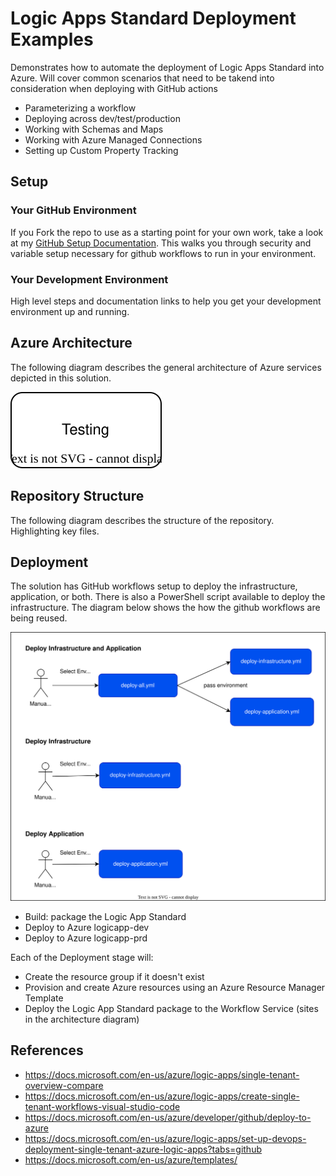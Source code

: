 # Logic Apps Standard Deployment Examples

Demonstrates how to automate the deployment of Logic Apps Standard into Azure.  Will cover common scenarios that need to be takend into consideration when deploying with GitHub actions

- Parameterizing a workflow
- Deploying across dev/test/production
- Working with Schemas and Maps
- Working with Azure Managed Connections
- Setting up Custom Property Tracking

## Setup

### Your GitHub Environment
If you Fork the repo to use as a starting point for your own work, take a look at my [GitHub Setup Documentation](docs/SetupAuth.md).  This walks you through security and variable setup necessary for github workflows to run in your environment.

### Your Development Environment

High level steps and documentation links to help you get your development environment up and running.

## Azure Architecture
The following diagram describes the general architecture of Azure services depicted in this solution.

![Azure Architecture](docs/img/architecture-azure.drawio.svg)

## Repository Structure
The following diagram describes the structure of the repository.  Highlighting key files.

## Deployment
The solution has GitHub workflows setup to deploy the infrastructure, application, or both.  There is also a PowerShell script available to deploy the infrastructure.  The diagram below shows the how the github workflows are being reused.

![CI/CD Architecture](docs/img/architecture-cicd.drawio.svg)

- Build: package the Logic App Standard
- Deploy to Azure logicapp-dev
- Deploy to Azure logicapp-prd

Each of the Deployment stage will:

- Create the resource group if it doesn't exist
- Provision and create Azure resources using an Azure Resource Manager Template
- Deploy the Logic App Standard package to the Workflow Service (sites in the architecture diagram)

## References

- https://docs.microsoft.com/en-us/azure/logic-apps/single-tenant-overview-compare
- https://docs.microsoft.com/en-us/azure/logic-apps/create-single-tenant-workflows-visual-studio-code
- https://docs.microsoft.com/en-us/azure/developer/github/deploy-to-azure
- https://docs.microsoft.com/en-us/azure/logic-apps/set-up-devops-deployment-single-tenant-azure-logic-apps?tabs=github
- https://docs.microsoft.com/en-us/azure/templates/

